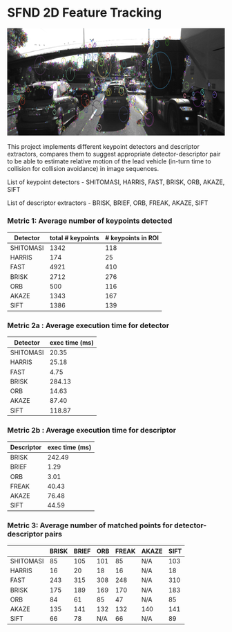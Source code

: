 # SFND 2D Feature Tracking

<img src="images/keypoints.png" width="820" height="248" />

This project implements different keypoint detectors and descriptor extractors, compares them to suggest appropriate detector-descriptor pair to be able to estimate relative motion of the lead vehicle (in-turn time to collision for collision avoidance) in image sequences. 

List of keypoint detectors - SHITOMASI, HARRIS, FAST, BRISK, ORB, AKAZE, SIFT

List of descriptor extractors - BRISK, BRIEF, ORB, FREAK, AKAZE, SIFT

### Metric 1: Average number of keypoints detected

| Detector  | total # keypoints | # keypoints in ROI | 
|-----------|-------------------|--------------------|
| SHITOMASI |        1342       |        118         |
| HARRIS    |         174       |         25         |
| FAST      |        4921       |        410         |
| BRISK     |        2712       |        276         |
| ORB       |         500       |        116         |
| AKAZE     |        1343       |        167         |
| SIFT      |        1386       |        139         |

### Metric 2a : Average execution time for detector

| Detector  | exec time (ms) | 
|-----------|----------------|
| SHITOMASI |      20.35     |
| HARRIS    |      25.18     |
| FAST      |       4.75     |
| BRISK     |     284.13     |
| ORB       |      14.63     |
| AKAZE     |      87.40     |
| SIFT      |     118.87     |

### Metric 2b : Average execution time for descriptor

| Descriptor  | exec time (ms) | 
|-------------|----------------|
| BRISK       |     242.49     |
| BRIEF       |       1.29     |
| ORB         |       3.01     |
| FREAK       |      40.43     |
| AKAZE       |      76.48     |
| SIFT        |      44.59     |

### Metric 3: Average number of matched points for detector-descriptor pairs

|           | BRISK | BRIEF | ORB | FREAK | AKAZE | SIFT | 
|-----------|-------|-------|-----|-------|-------|------|
| SHITOMASI | 85    | 105   | 101 | 85    | N/A   | 103  |
| HARRIS    | 16    | 20    | 18  | 16    | N/A   | 18   |
| FAST      | 243   | 315   | 308 | 248   | N/A   | 310  |
| BRISK     | 175   | 189   | 169 | 170   | N/A   | 183  |
| ORB       | 84    | 61    | 85  | 47    | N/A   | 85   |
| AKAZE     | 135   | 141   | 132 | 132   | 140   | 141  |
| SIFT      | 66    | 78    | N/A | 66    | N/A   | 89   |